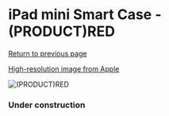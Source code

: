 # iPad mini Smart Case - (PRODUCT)RED

[Return to previous page](/ipad_mini)

[High-resolution image from Apple](https://store.storeimages.cdn-apple.com/8756/as-images.apple.com/is/MGND2?wid=4500&hei=4500&fmt=png)

<div style="width: 384px"><img src="/everyphone/MGND2.png" alt="(PRODUCT)RED"></div>

### Under construction
